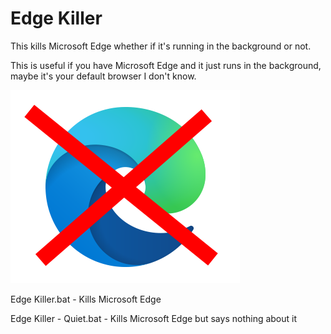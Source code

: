 # Edge Killer
This kills Microsoft Edge whether if it's running in the background or not.

This is useful if you have Microsoft Edge and it just runs in the background, maybe it's your default browser I don't know.

![plot](./icon.png)

Edge Killer.bat - Kills Microsoft Edge

Edge Killer - Quiet.bat - Kills Microsoft Edge but says nothing about it
